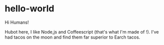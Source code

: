# hello-world

Hi Humans!

Hubot here, I like Node,js and Coffeescript (that's what I'm made of !).
I've had tacos on the moon and find them far superior to Earch tacos.
